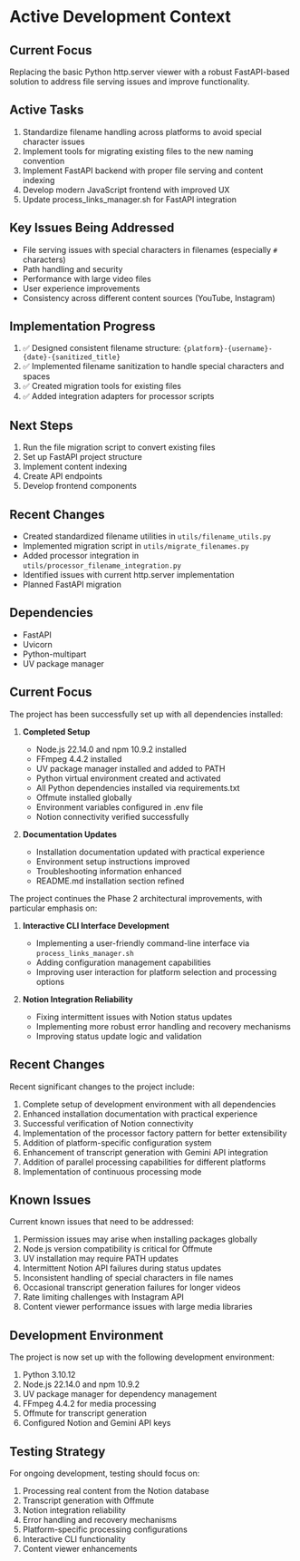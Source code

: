 # Active Development Context

## Current Focus
Replacing the basic Python http.server viewer with a robust FastAPI-based solution to address file serving issues and improve functionality.

## Active Tasks
1. Standardize filename handling across platforms to avoid special character issues
2. Implement tools for migrating existing files to the new naming convention
3. Implement FastAPI backend with proper file serving and content indexing
4. Develop modern JavaScript frontend with improved UX
5. Update process_links_manager.sh for FastAPI integration

## Key Issues Being Addressed
- File serving issues with special characters in filenames (especially `#` characters)
- Path handling and security
- Performance with large video files
- User experience improvements
- Consistency across different content sources (YouTube, Instagram)

## Implementation Progress
1. ✅ Designed consistent filename structure: `{platform}-{username}-{date}-{sanitized_title}`
2. ✅ Implemented filename sanitization to handle special characters and spaces
3. ✅ Created migration tools for existing files
4. ✅ Added integration adapters for processor scripts

## Next Steps
1. Run the file migration script to convert existing files
2. Set up FastAPI project structure
3. Implement content indexing
4. Create API endpoints
5. Develop frontend components

## Recent Changes
- Created standardized filename utilities in `utils/filename_utils.py`
- Implemented migration script in `utils/migrate_filenames.py`
- Added processor integration in `utils/processor_filename_integration.py`
- Identified issues with current http.server implementation
- Planned FastAPI migration

## Dependencies
- FastAPI
- Uvicorn
- Python-multipart
- UV package manager

## Current Focus

The project has been successfully set up with all dependencies installed:

1. **Completed Setup**
   - Node.js 22.14.0 and npm 10.9.2 installed
   - FFmpeg 4.4.2 installed
   - UV package manager installed and added to PATH
   - Python virtual environment created and activated
   - All Python dependencies installed via requirements.txt
   - Offmute installed globally
   - Environment variables configured in .env file
   - Notion connectivity verified successfully

2. **Documentation Updates**
   - Installation documentation updated with practical experience
   - Environment setup instructions improved
   - Troubleshooting information enhanced
   - README.md installation section refined

The project continues the Phase 2 architectural improvements, with particular emphasis on:

1. **Interactive CLI Interface Development**
   - Implementing a user-friendly command-line interface via `process_links_manager.sh`
   - Adding configuration management capabilities
   - Improving user interaction for platform selection and processing options

2. **Notion Integration Reliability**
   - Fixing intermittent issues with Notion status updates
   - Implementing more robust error handling and recovery mechanisms
   - Improving status update logic and validation

## Recent Changes

Recent significant changes to the project include:

1. Complete setup of development environment with all dependencies
2. Enhanced installation documentation with practical experience
3. Successful verification of Notion connectivity
4. Implementation of the processor factory pattern for better extensibility
5. Addition of platform-specific configuration system
6. Enhancement of transcript generation with Gemini API integration
7. Addition of parallel processing capabilities for different platforms
8. Implementation of continuous processing mode

## Known Issues

Current known issues that need to be addressed:

1. Permission issues may arise when installing packages globally
2. Node.js version compatibility is critical for Offmute
3. UV installation may require PATH updates
4. Intermittent Notion API failures during status updates
5. Inconsistent handling of special characters in file names
6. Occasional transcript generation failures for longer videos
7. Rate limiting challenges with Instagram API
8. Content viewer performance issues with large media libraries

## Development Environment

The project is now set up with the following development environment:

1. Python 3.10.12
2. Node.js 22.14.0 and npm 10.9.2
3. UV package manager for dependency management
4. FFmpeg 4.4.2 for media processing
5. Offmute for transcript generation
6. Configured Notion and Gemini API keys

## Testing Strategy

For ongoing development, testing should focus on:

1. Processing real content from the Notion database
2. Transcript generation with Offmute
3. Notion integration reliability
4. Error handling and recovery mechanisms
5. Platform-specific processing configurations
6. Interactive CLI functionality
7. Content viewer enhancements